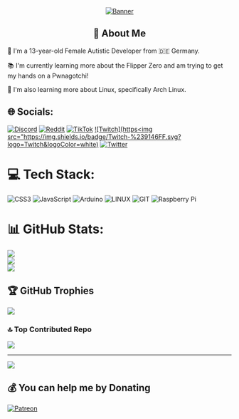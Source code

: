 <div align="center">
  <a href="https://i.imgur.com/DPjMG9K.gif"><img src="https://i.imgur.com/DPjMG9K.gif" alt="Banner"></a>
</div>

<h2 align="center">💫 About Me</h2>

👩 I'm a 13-year-old Female Autistic Developer from 🇩🇪 Germany.

📚 I'm currently learning more about the Flipper Zero and am trying to get my hands on a Pwnagotchi!

🐧 I'm also learning more about Linux, specifically Arch Linux.

## 🌐 Socials:
[![Discord](https://img.shields.io/badge/Discord-%237289DA.svg?logo=discord&logoColor=white)](https://discord.gg/https://discord.gg/zDhX9nyT) 
[![Reddit](https://img.shields.io/badge/Reddit-%23FF4500.svg?logo=Reddit&logoColor=white)](https://reddit.com/user/mikoinspace) 
[![TikTok](https://img.shields.io/badge/TikTok-%23000000.svg?logo=TikTok&logoColor=white)](https://tiktok.com/@mikoinspace) 
[![Twitch](https<img src="https://img.shields.io/badge/Twitch-%239146FF.svg?logo=Twitch&logoColor=white)](https://twitch.tv/mikoinspace) 
[![Twitter](https://img.shields.io/badge/Twitter-%231DA1F2.svg?logo=Twitter&logoColor=white)](https://twitter.com/mikoinspace)

# 💻 Tech Stack:
![CSS3](https://img.shields.io/badge/css3-%231572B6.svg?style=for-the-badge&logo=css3&logoColor=white) ![JavaScript](https://img.shields.io/badge/javascript-%23323330.svg?style=for-the-badge&logo=javascript&logoColor=%23F7DF1E) ![Arduino](https://img.shields.io/badge/-Arduino-00979D?style=for-the-badge&logo=Arduino&logoColor=white) ![LINUX](https://img.shields.io/badge/Linux-FCC624?style=for-the-badge&logo=linux&logoColor=black) ![GIT](https://img.shields.io/badge/Git-fc6d26?style=for-the-badge&logo=git&logoColor=white) ![Raspberry Pi](https://img.shields.io/badge/-RaspberryPi-C51A4A?style=for-the-badge&logo=Raspberry-Pi)

# 📊 GitHub Stats:
![](https://github-readme-stats.vercel.app/api?username=MikoInSpace&theme=dark&hide_border=false&include_all_commits=false&count_private=false)<br/>
![](https://github-readme-streak-stats.herokuapp.com/?user=MikoInSpace&theme=dark&hide_border=false)<br/>
![](https://github-readme-stats.vercel.app/api/top-langs/?username=MikoInSpace&theme=dark&hide_border=false&include_all_commits=false&count_private>false&layout=compact)

## 🏆 GitHub Trophies
![](https://github-profile-trophy.vercel.app/?username=MikoInSpace&theme=dark&no-frame=true&no-bg=true&margin-w=4)

### 🔝 Top Contributed Repo
![](https://github-contributor-stats.vercel.app/api?username=MikoInSpace&limit=5&theme=dark&combine_all_yearly_contributions=true)

---

[![](https://visitcount.itsvg.in/api?id=MikoInSpace&icon=0&color=12)](https://visitcount.itsvg.in)

## 💰 You can help me by Donating
[![Patreon](https://img.shields.io/badge/Patreon-F96854?style=for-the-badge&logo=patreon&logoColor=white)](https://patreon.com/mikoinspace)
